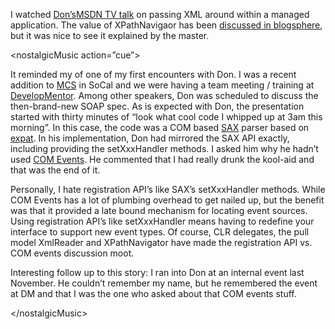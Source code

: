 I watched [Don’s](http://www.gotdotnet.com/team/dbox/)[MSDN TV
talk](http://msdn.microsoft.com/msdntv/episode.aspx?xml=episodes/en/20030603XMLDB/manifest.xml)
on passing XML around within a managed application. The value of
XPathNavigaor has been [discussed in
blogsphere](http://www.gotdotnet.com/team/dbox/default.aspx?key=2003-05-13T06:47:59Z),
but it was nice to see it explained by the master.

\<nostalgicMusic action=”cue”\>

It reminded my of one of my first encounters with Don. I was a recent
addition to [MCS](http://www.microsoft.com/business/services/mcs.asp) in
SoCal and we were having a team meeting / training at
[DevelopMentor](http://www.develop.com/). Among other speakers, Don was
scheduled to discuss the then-brand-new SOAP spec. As is expected with
Don, the presentation started with thirty minutes of “look what cool
code I whipped up at 3am this morning”. In this case, the code was a COM
based [SAX](http://www.saxproject.org/) parser based on
[expat](http://www.jclark.com/xml/expat.html). In his implementation,
Don had mirrored the SAX API exactly, including providing the
setXxxHandler methods. I asked him why he hadn’t used [COM
Events](http://msdn.microsoft.com/library/?url=/library/en-us/com/htm/events_27cd.asp?frame=true).
He commented that I had really drunk the kool-aid and that was the end
of it.

Personally, I hate registration API’s like SAX’s setXxxHandler methods.
While COM Events has a lot of plumbing overhead to get nailed up, but
the benefit was that it provided a late bound mechanism for locating
event sources. Using registration API’s like setXxxHandler means having
to redefine your interface to support new event types. Of course, CLR
delegates, the pull model XmlReader and XPathNavigator have made the
registration API vs. COM events discussion moot.

Interesting follow up to this story: I ran into Don at an internal event
last November. He couldn’t remember my name, but he remembered the event
at DM and that I was the one who asked about that COM events stuff.

\</nostalgicMusic\>
